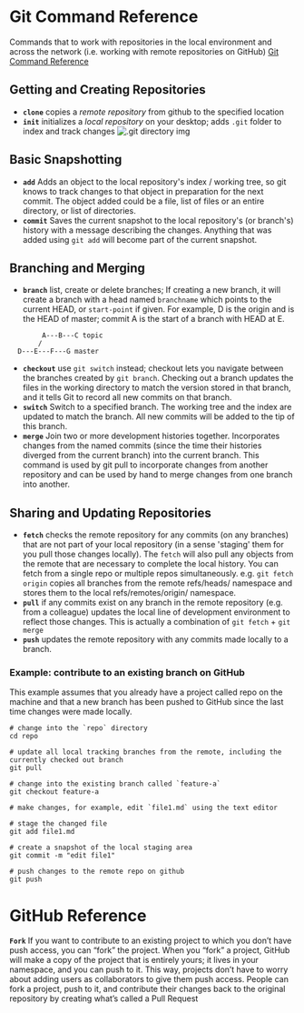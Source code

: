 # Git Command Reference
Commands that to work with repositories in the local environment and across the network (i.e. working with remote repositories on GitHub)
[Git Command Reference](https://git-scm.com/docs)

## Getting and Creating Repositories
- **`clone`** copies a _remote repository_ from github to the specified location
- **`init`** initializes a _local repository_ on your desktop; adds `.git` folder to index and track changes
![.git directory img](https://github.com/NicholasBoeke/git_notes/blob/main/images/dot_git_folder.png)

## Basic Snapshotting
- **`add`** Adds an object to the local repository's index / working tree, so git knows to track changes to that object in preparation for the next commit.  The object added could be a file, list of files or an entire directory, or list of directories.
- **`commit`** Saves the current snapshot to the local repository's (or branch's) history with a message describing the changes.  Anything that was added using `git add` will become part of the current snapshot.

## Branching and Merging
- **`branch`** list, create or delete branches; If creating a new branch, it will create a branch with a head named `branchname` which points to the current HEAD, or `start-point` if given.  For example, D is the origin and is the HEAD of master; commit A is the start of a branch with HEAD at E.
```
        A---B---C topic
       /
  D---E---F---G master
```

      
- **`checkout`** use `git switch` instead; 
checkout lets you navigate between the branches created by `git branch`. Checking out a branch updates the files in the working directory to match the version stored in that branch, and it tells Git to record all new commits on that branch.
- **`switch`** Switch to a specified branch. The working tree and the index are updated to match the branch. All new commits will be added to the tip of this branch.
- **`merge`** Join two or more development histories together. Incorporates changes from the named commits (since the time their histories diverged from the current branch) into the current branch. This command is used by git pull to incorporate changes from another repository and can be used by hand to merge changes from one branch into another.



      
## Sharing and Updating Repositories
- **`fetch`** checks the remote repository for any commits (on any branches) that are not part of your local repository (in a sense 'staging' them for you pull those changes locally). The `fetch` will also pull any objects from the remote that are necessary to complete the local history.  You can fetch from a single repo or multiple repos simultaneously. e.g. `git fetch origin` copies all branches from the remote refs/heads/ namespace and stores them to the local refs/remotes/origin/ namespace.
- **`pull`** if any commits exist on any branch in the remote repository (e.g. from a colleague) updates the local line of development environment to reflect those changes.  This is actually a combination of `git fetch` + `git merge`
- **`push`** updates the remote repository with any commits made locally to a branch.



### Example: contribute to an existing branch on GitHub
This example assumes that you already have a project called repo on the machine and that a new branch has been pushed to GitHub since the last time changes were made locally.
```
# change into the `repo` directory
cd repo

# update all local tracking branches from the remote, including the currently checked out branch
git pull

# change into the existing branch called `feature-a`
git checkout feature-a

# make changes, for example, edit `file1.md` using the text editor

# stage the changed file
git add file1.md

# create a snapshot of the local staging area
git commit -m "edit file1"

# push changes to the remote repo on github
git push
```


# GitHub Reference
**`Fork`** If you want to contribute to an existing project to which you don’t have push access, you can “fork” the project. When you “fork” a project, GitHub will make a copy of the project that is entirely yours; it lives in your namespace, and you can push to it.  This way, projects don’t have to worry about adding users as collaborators to give them push access. People can fork a project, push to it, and contribute their changes back to the original repository by creating what’s called a Pull Request



